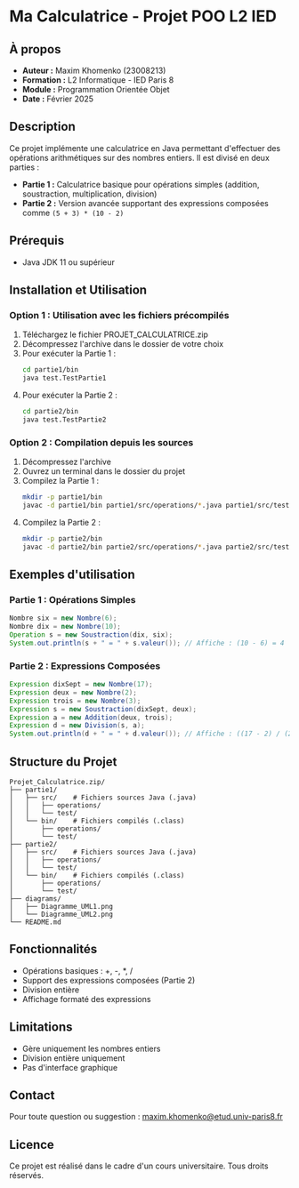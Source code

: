 # Ma Calculatrice - Projet POO L2 IED

## À propos
- **Auteur :** Maxim Khomenko (23008213)
- **Formation :** L2 Informatique - IED Paris 8
- **Module :** Programmation Orientée Objet
- **Date :** Février 2025

## Description
Ce projet implémente une calculatrice en Java permettant d'effectuer des opérations arithmétiques sur des nombres entiers. Il est divisé en deux parties :
- **Partie 1 :** Calculatrice basique pour opérations simples (addition, soustraction, multiplication, division)
- **Partie 2 :** Version avancée supportant des expressions composées comme `(5 + 3) * (10 - 2)`

## Prérequis
- Java JDK 11 ou supérieur

## Installation et Utilisation

### Option 1 : Utilisation avec les fichiers précompilés
1. Téléchargez le fichier PROJET_CALCULATRICE.zip
2. Décompressez l'archive dans le dossier de votre choix
3. Pour exécuter la Partie 1 :
   ```bash
   cd partie1/bin
   java test.TestPartie1
   ```
4. Pour exécuter la Partie 2 :
   ```bash
   cd partie2/bin
   java test.TestPartie2
   ```

### Option 2 : Compilation depuis les sources
1. Décompressez l'archive
2. Ouvrez un terminal dans le dossier du projet
3. Compilez la Partie 1 :
   ```bash
   mkdir -p partie1/bin
   javac -d partie1/bin partie1/src/operations/*.java partie1/src/test/*.java
   ```
4. Compilez la Partie 2 :
   ```bash
   mkdir -p partie2/bin
   javac -d partie2/bin partie2/src/operations/*.java partie2/src/test/*.java
   ```

## Exemples d'utilisation

### Partie 1 : Opérations Simples
```java
Nombre six = new Nombre(6);
Nombre dix = new Nombre(10);
Operation s = new Soustraction(dix, six);
System.out.println(s + " = " + s.valeur()); // Affiche : (10 - 6) = 4
```

### Partie 2 : Expressions Composées
```java
Expression dixSept = new Nombre(17);
Expression deux = new Nombre(2);
Expression trois = new Nombre(3);
Expression s = new Soustraction(dixSept, deux);
Expression a = new Addition(deux, trois);
Expression d = new Division(s, a);
System.out.println(d + " = " + d.valeur()); // Affiche : ((17 - 2) / (2 + 3)) = 3
```

## Structure du Projet
```
Projet_Calculatrice.zip/
├── partie1/
│   ├── src/    # Fichiers sources Java (.java)
│   │   ├── operations/
│   │   └── test/
│   └── bin/    # Fichiers compilés (.class)
│       ├── operations/
│       └── test/
├── partie2/
│   ├── src/    # Fichiers sources Java (.java)
│   │   ├── operations/
│   │   └── test/
│   └── bin/    # Fichiers compilés (.class)
│       ├── operations/
│       └── test/
├── diagrams/
│   ├── Diagramme_UML1.png
│   └── Diagramme_UML2.png
└── README.md
```

## Fonctionnalités
- Opérations basiques : +, -, *, /
- Support des expressions composées (Partie 2)
- Division entière
- Affichage formaté des expressions

## Limitations
- Gère uniquement les nombres entiers
- Division entière uniquement
- Pas d'interface graphique

## Contact
Pour toute question ou suggestion : maxim.khomenko@etud.univ-paris8.fr

## Licence
Ce projet est réalisé dans le cadre d'un cours universitaire. Tous droits réservés.
